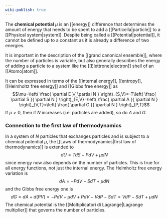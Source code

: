 ```yaml
---
wiki-publish: true
---
```

The **chemical potential** $\mu$ is an [[energy]] difference that determines the amount of energy that needs to be spent to add a [[Particella|particle]] to a [[Physical system|system]]. Despite being called a [[Potential|potential]], it cannot be defined up to a constant as it is already a difference of two energies.

It is important in the description of the [[grand canonical ensemble]], where the number of particles is variable, but also generally describes the energy of adding a particle to a system like the [[Elettrone|electron]] shell of an [[Atomo|atom]].

It can be expressed in terms of the [[internal energy]], [[entropy]], [[Helmholtz free energy]] and [[Gibbs free energy]] as
$$\mu=\left( \frac{ \partial E }{ \partial N }  \right)_{S,V}=-T\left( \frac{ \partial S }{ \partial N }  \right)_{E,V}=\left( \frac{ \partial A }{ \partial N }  \right)_{V,T}=\left( \frac{ \partial G }{ \partial N }  \right)_{P,T}$$
If $\mu>0$, then if $N$ increases (i.e. particles are added), so do $A$ and $G$.
### Connection to the first law of thermodynamics
In a system of $N$ particles that exchanges particles and is subject to a chemical potential $\mu$, the [[Laws of thermodynamics|first law of thermodynamics]] is extended to
$$dU=TdS-PdV+\mu dN$$
since energy now also depends on the number of particles. This is true for all energy functions, not just the internal energy. The Helmholtz free energy variation is
$$dA=-PdV-SdT+\mu dN$$
and the Gibbs free energy one is
$$dG=dA+d(PV)=-PdV+\mu dV+PdV-VdP-SdT=VdP-SdT+\mu dN$$
The chemical potential is the [[Moltiplicatori di Lagrange|Lagrange multiplier]] that governs the number of particles.